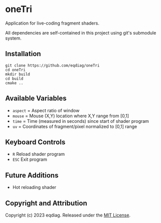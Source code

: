 # oneTri

Application for live-coding fragment shaders.

All dependencies are self-contained in this project using git's submodule system.

## Installation

```
git clone https://github.com/eqdiag/oneTri
cd oneTri
mkdir build
cd build
cmake ..
```

## Available Variables
  *  `aspect` = Aspect ratio of window 
  *  `mouse` = Mouse (X,Y) location where X,Y range from [0,1]
  *  `time` = Time (measured in seconds) since start of shader program
  *  `uv` = Coordinates of fragment/pixel normalized to [0,1] range

## Keyboard Controls

  * `R` Reload shader program
  * `ESC` Exit program


## Future Additions
* Hot reloading shader
                       
## Copyright and Attribution
Copyright (c) 2023 eqdiag. Released under the [MIT License](https://github.com/eqdiag/oneTri/blob/main/LICENSE.md).
